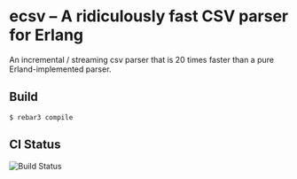 ecsv – A ridiculously fast CSV parser for Erlang
=====

An incremental / streaming csv parser that is 20 times faster than a
pure Erland-implemented parser.


Build
-----

    $ rebar3 compile


CI Status
-------
![Build Status](https://travis-ci.org/zeitgeist/ecsv.svg)

